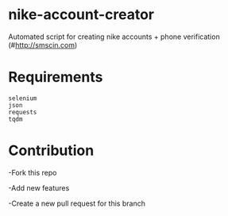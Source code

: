 # nike-account-creator
Automated script for creating nike accounts + phone verification (#http://smscin.com)

# Requirements
	selenium
	json
	requests
	tqdm
	
# Contribution
-Fork this repo

-Add new features

-Create a new pull request for this branch
